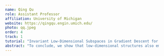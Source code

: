 ```yaml
---
name: Qing Qu
role: Assistant Professor
affiliation: University of Michigan
website: https://qingqu.engin.umich.edu/
photo: qq.jpeg
order: 4
track: 1
tutorial: "Invariant Low-Dimensional Subspaces in Gradient Descent for Learning Deep Networks"
abstract: "To conclude, we show that low-dimensional structures also emerge in training dynamics of deep networks. Specifically, we show that the evolution of gradient descent only affects a minimal portion of singular vector spaces across all weight matrices. The analysis enables us to considerably improve training efficiency by taking advantage of the low-dimensional structure in learning dynamics. We can construct smaller, equivalent deep linear networks without sacrificing the benefits associated with the wider counterparts. Moreover, it allows us to better understand deep representation learning by elucidating the progressive feature compression and discrimination from shallow to deep layers."
---
```

